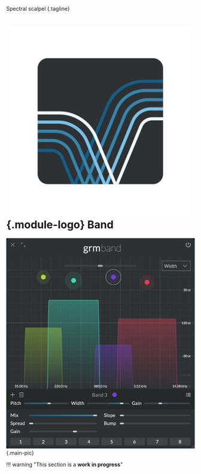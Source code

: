 Spectral scalpel
{.tagline}

# ![](../assets/images/modules/band/band.svg){.module-logo} Band

![Screenshot of the Band module](../assets/images/modules/band/band.png){.main-pic}

!!! warning "This section is a **work in progress**"
